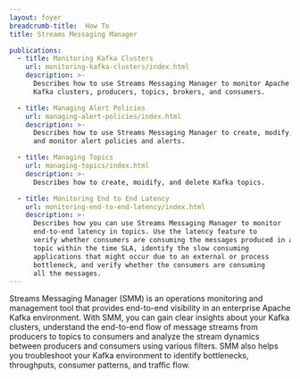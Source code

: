 ```yaml
---
layout: foyer
breadcrumb-title:  How To
title: Streams Messaging Manager

publications:
  - title: Monitoring Kafka Clusters
    url: monitoring-kafka-clusters/index.html
    description: >-
      Describes how to use Streams Messaging Manager to monitor Apache
      Kafka clusters, producers, topics, brokers, and consumers.

  - title: Managing Alert Policies
    url: managing-alert-policies/index.html
    description: >-
      Describes how to use Streams Messaging Manager to create, modify,
      and monitor alert policies and alerts.

  - title: Managing Topics
    url: managing-topics/index.html
    description: >-
      Describes how to create, moidify, and delete Kafka topics.

  - title: Monitoring End to End Latency
    url: monitoring-end-to-end-latency/index.html
    description: >-
      Describes how you can use Streams Messaging Manager to monitor
      end-to-end latency in topics. Use the latency feature to
      verify whether consumers are consuming the messages produced in a
      topic within the time SLA, identify the slow consuming
      applications that might occur due to an external or process
      bottleneck, and verify whether the consumers are consuming
      all the messages.
---
```


Streams Messaging Manager (SMM) is an operations monitoring and management tool that provides end-to-end visibility in an enterprise Apache Kafka environment. With SMM, you can gain clear insights about your Kafka clusters, understand the end-to-end flow of message streams from producers to topics to consumers and analyze the stream dynamics between producers and consumers using various filters. SMM also helps you troubleshoot your Kafka environment to identify bottlenecks, throughputs, consumer patterns, and traffic flow.
